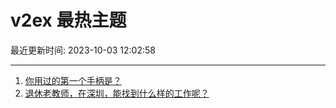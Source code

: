 # v2ex 最热主题

最近更新时间: 2023-10-03 12:02:58

--- 
1. [你用过的第一个手柄是？](https://www.v2ex.com/t/978665) 
2. [退休老教师，在深圳，能找到什么样的工作呢？](https://www.v2ex.com/t/978678) 
